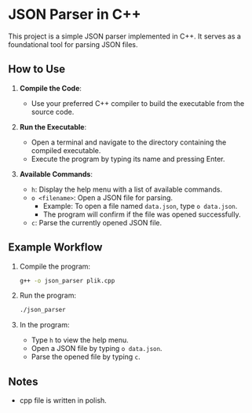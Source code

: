 # JSON Parser in C++

This project is a simple JSON parser implemented in C++. It serves as a foundational tool for parsing JSON files.

## How to Use

1. **Compile the Code**:
   - Use your preferred C++ compiler to build the executable from the source code.

2. **Run the Executable**:
   - Open a terminal and navigate to the directory containing the compiled executable.
   - Execute the program by typing its name and pressing Enter.

3. **Available Commands**:
   - `h`: Display the help menu with a list of available commands.
   - `o <filename>`: Open a JSON file for parsing.
     - Example: To open a file named `data.json`, type `o data.json`.
     - The program will confirm if the file was opened successfully.
   - `c`: Parse the currently opened JSON file.

## Example Workflow

1. Compile the program:

   ```bash
   g++ -o json_parser plik.cpp
   ```

2. Run the program:

   ```bash
   ./json_parser
   ```

3. In the program:

   - Type `h` to view the help menu.
   - Open a JSON file by typing `o data.json`.
   - Parse the opened file by typing `c`.

## Notes
 - cpp file is written in polish.
